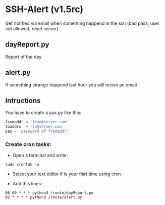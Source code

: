 # SSH-Alert (v1.5rc)
Get notified via email when somehting happend in the ssh (bad pass, user not allowed, reset server)

## dayReport.py
Report of the day

## alert.py
If something strange happend last hour you will recive an email

## Intructions

You have to create a aux.py like this:

```python
fromaddr = 'from@server.com'
toaddrs  = 'to@server.com'
pas = 'password of fromaddr'
```

### Create cron tasks:

- Open a terminal and write:

```
sudo crontab -e
```

- Select your text editor if is your fisrt time using cron

- Add this lines:

```
06 00 * * * python3 /route/dayReport.py
02 * * * * python3 /route/alert.py
```

